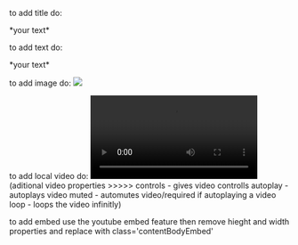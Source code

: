 to add title do:
<p class='contentBodyTitle'>*your text*</p>

to add text do:
<p class='contentBodyText'>*your text*</p>

to add image do:
<img class='contentBodyImage' src="./Images/*filename*.png">

to add local video do:
<video class='contentBodyVideo'>
  <source src="./Videos/*filename*.mp4">
</video>
(aditional video properties  >>>>>  controls - gives video controlls  autoplay - autoplays video  muted - automutes video/required if autoplaying a video  loop - loops the video infinitly)

to add embed use the youtube embed feature then remove hieght and width properties and replace with class='contentBodyEmbed'
